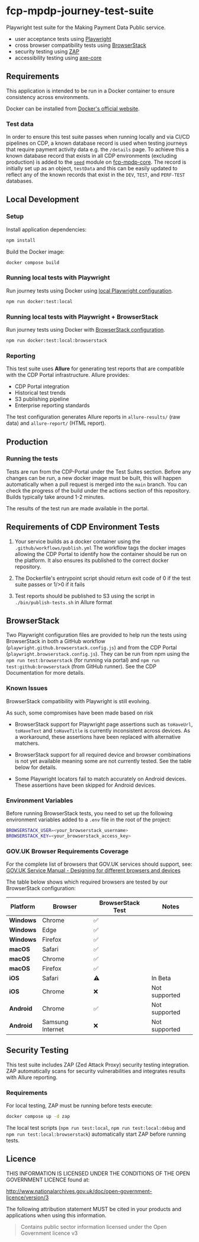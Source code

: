 # fcp-mpdp-journey-test-suite

Playwright test suite for the Making Payment Data Public service.

- user acceptance tests using [Playwright](https://playwright.dev/)
- cross browser compatibility tests using [BrowserStack](https://www.browserstack.com/)
- security testing using [ZAP](https://www.zaproxy.org/)
- accessibility testing using [axe-core](https://www.deque.com/axe/)

## Requirements

This application is intended to be run in a Docker container to ensure consistency across environments.

Docker can be installed from [Docker's official website](https://docs.docker.com/get-docker/).

### Test data

In order to ensure this test suite passes when running locally and via CI/CD pipelines on CDP, a known database record is used when testing journeys that require payment activity data e.g. the `/details` page. To achieve this a known database record that exists in all CDP environments (excluding production) is added to the [`seed`](https://github.com/DEFRA/fcp-mpdp-core/blob/main/data/seed.js) module on [fcp-mpdp-core](https://github.com/DEFRA/fcp-mpdp-core). The record is initially set up as an object, `testData` and this can be easily updated to reflect any of the known records that exist in the `DEV`, `TEST`, and `PERF-TEST` databases.

## Local Development

### Setup

Install application dependencies:

```bash
npm install
```

Build the Docker image:

```bash
docker compose build
```

### Running local tests with Playwright

Run journey tests using Docker using [local Playwright configuration](./playwright.local.config.js).

```bash
npm run docker:test:local
```

### Running local tests with Playwright + BrowserStack

Run journey tests using Docker with [BrowserStack configuration](./playwright.local.browserstack.config.js).

```bash
npm run docker:test:local:browserstack
```

### Reporting

This test suite uses **Allure** for generating test reports that are compatible with the CDP Portal infrastructure. Allure provides:

- CDP Portal integration
- Historical test trends  
- S3 publishing pipeline
- Enterprise reporting standards

The test configuration generates Allure reports in `allure-results/` (raw data) and `allure-report/` (HTML report).

## Production

### Running the tests

Tests are run from the CDP-Portal under the Test Suites section. Before any changes can be run, a new docker image must be built, this will happen automatically when a pull request is merged into the `main` branch.
You can check the progress of the build under the actions section of this repository. Builds typically take around 1-2 minutes.

The results of the test run are made available in the portal.

## Requirements of CDP Environment Tests

1. Your service builds as a docker container using the `.github/workflows/publish.yml`
   The workflow tags the docker images allowing the CDP Portal to identify how the container should be run on the platform.
   It also ensures its published to the correct docker repository.

2. The Dockerfile's entrypoint script should return exit code of 0 if the test suite passes or 1/>0 if it fails

3. Test reports should be published to S3 using the script in `./bin/publish-tests.sh` in Allure format

## BrowserStack

Two Playwright configuration files are provided to help run the tests using BrowserStack in both a GitHub workflow (`playwright.github.browserstack.config.js`) and from the CDP Portal (`playwright.browserstack.config.js`).
They can be run from npm using the `npm run test:browserstack` (for running via portal) and `npm run test:github:browserstack` (from GitHub runner).
See the CDP Documentation for more details.

### Known Issues

BrowserStack compatibility with Playwright is still evolving.

As such, some compromises have been made based on risk 

- BrowserStack support for Playwright page assertions such as `toHaveUrl`, `toHaveText` and `toHaveTitle` is currently inconsistent across devices.  As a workaround, these assertions have been replaced with alternative matchers.

- BrowserStack support for all required device and browser combinations is not yet available meaning some are not currently tested.  See the table below for details.

- Some Playwright locators fail to match accurately on Android devices.  These assertions have been skipped for Android devices.

### Environment Variables

Before running BrowserStack tests, you need to set up the following environment variables added to a `.env` file in the root of the project:

```bash
BROWSERSTACK_USER=<your_browserstack_username>
BROWSERSTACK_KEY=<your_browserstack_access_key>
```

### GOV.UK Browser Requirements Coverage

For the complete list of browsers that GOV.UK services should support, see: [GOV.UK Service Manual - Designing for different browsers and devices](https://www.gov.uk/service-manual/technology/designing-for-different-browsers-and-devices)

The table below shows which required browsers are tested by our BrowserStack configuration:

| Platform | Browser | BrowserStack Test | Notes |
|----------|---------|-------------------|-------|
| **Windows** | Chrome | ✅ |  |
| **Windows** | Edge | ✅ |  |
| **Windows** | Firefox | ✅ |  |
| **macOS** | Safari | ✅ |  |
| **macOS** | Chrome | ✅ |  |
| **macOS** | Firefox | ✅ |  |
| **iOS** | Safari | ⚠️ | In Beta |
| **iOS** | Chrome | ❌ | Not supported |
| **Android** | Chrome | ✅ | Not supported |
| **Android** | Samsung Internet | ❌ | Not supported |

## Security Testing

This test suite includes ZAP (Zed Attack Proxy) security testing integration. ZAP automatically scans for security vulnerabilities and integrates results with Allure reporting.

### Requirements

For local testing, ZAP must be running before tests execute:

```bash
docker compose up -d zap
```

The local test scripts (`npm run test:local`, `npm run test:local:debug` and `npm run test:local:browserstack`) automatically start ZAP before running tests.

## Licence

THIS INFORMATION IS LICENSED UNDER THE CONDITIONS OF THE OPEN GOVERNMENT LICENCE found at:

<http://www.nationalarchives.gov.uk/doc/open-government-licence/version/3>

The following attribution statement MUST be cited in your products and applications when using this information.

> Contains public sector information licensed under the Open Government licence v3
